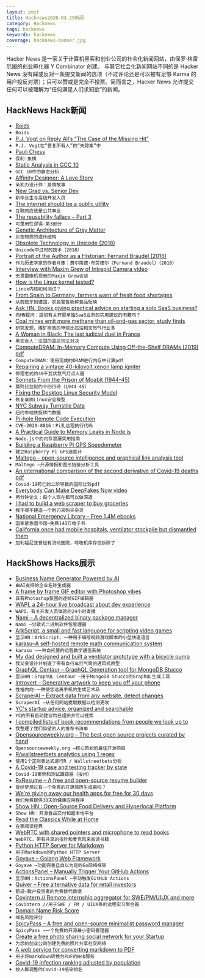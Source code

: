 ```yaml
---
layout: post
title: Hacknews2020-03-29新闻
category: Hacknews
tags: hacknews
keywords: hacknews
coverage: hacknews-banner.jpg
---
```


Hacker News 是一家关于计算机黑客和创业公司的社会化新闻网站，由保罗·格雷厄姆的创业孵化器 Y Combinator 创建。
与其它社会化新闻网站不同的是 Hacker News 没有踩或反对一条提交新闻的选项（不过评论还是可以被有足够 Karma 的用户投反对票）；只可以赞或是完全不投票。简而言之，Hacker News 允许提交任何可以被理解为“任何满足人们求知欲”的新闻。

## HackNews Hack新闻


- [Boids](https://en.wikipedia.org/wiki/Boids)
- `Boids`
- [P.J. Vogt on Reply All’s “The Case of the Missing Hit”](https://www.vulture.com/2020/03/reply-all-case-of-missing-hit-interview.html)
- `P.J. Vogt在“答复所有人”的“失踪案”中`
- [Pauli Chess](https://blog.plover.com/games/double-chess.html)
- `保利·象棋`
- [Static Analysis in GCC 10](https://developers.redhat.com/blog/2020/03/26/static-analysis-in-gcc-10/)
- `GCC 10中的静态分析`
- [Affinity Designer: A Love Story](https://design.infinum.com/case/affinity-designer-a-love-story)
- `亲和力设计师：爱情故事`
- [New Grad vs. Senior Dev](https://ericlippert.com/2020/03/27/new-grad-vs-senior-dev/)
- `新毕业生与高级开发人员`
- [The internet should be a public utility](https://qz.com/1826043/the-coronavirus-crisis-proves-internet-should-be-a-public-utility/)
- `互联网应该是公共事业`
- [The reusability fallacy – Part 3](https://www.ufried.com/blog/reusability_fallacy_3/)
- `可重用性谬误–第3部分`
- [Genetic Architecture of Gray Matter](http://news.unchealthcare.org/news/2020/march/worldwide-study-unlocks-genetic-secrets-of-gray-matter)
- `灰色物质的遗传结构`
- [Obsolete Technology in Unicode (2018)](https://shkspr.mobi/blog/2018/03/obsolete-technology-in-unicode/)
- `Unicode中过时的技术（2018）`
- [Portrait of the Author as a Historian: Fernand Braudel (2016)](https://www.historytoday.com/archive/portrait-author-historian-fernand-braudel)
- `作为历史学家的作者肖像：费尔南德·布劳德尔（Fernand Braudel）（2016）`
- [Interview with Maxim Grew of Intrepid Camera video](https://www.youtube.com/watch?v=JumeJSbSX8U)
- `无畏摄像机视频的Maxim Grew访谈`
- [How is the Linux kernel tested?](https://embeddedbits.org/how-is-the-linux-kernel-tested/)
- `Linux内核如何测试？`
- [From Spain to Germany, farmers warn of fresh food shortages](https://www.bloomberg.com/news/articles/2020-03-27/from-spain-to-germany-farmers-warn-of-fresh-food-shortages)
- `从西班牙到德国，农民警告新鲜食品短缺`
- [Ask HN: Books giving practical advice on starting a solo SaaS business?](item?id=22712138)
- `向HN提问：提供有关开展单独SaaS业务的实用建议的书籍吗？`
- [Coal mines emit more methane than oil-and-gas sector, study finds](https://www.carbonbrief.org/coal-mines-emit-more-methane-than-oil-and-gas-sector-study-finds)
- `研究发现，煤矿排放的甲烷比石油和天然气行业多`
- [A Woman in Black: The last judicial duel in France](https://www.laphamsquarterly.org/scandal/woman-black)
- `黑衣女人：法国的最后司法对决`
- [ComputeDRAM: In-Memory Compute Using Off-the-Shelf DRAMs (2019) pdf](https://parallel.princeton.edu/papers/micro19-gao.pdf)
- `ComputeDRAM：使用现成的DRAM进行内存中计算pdf`
- [Repairing a vintage 40-kilovolt xenon lamp igniter](http://www.righto.com/2020/03/repairing-vintage-40-kilovolt-xenon.html?m=1)
- `修理老式的40千瓦伏氙气灯点火器`
- [Sonnets From the Prison of Moabit (1944-45)](https://www.prosperosisle.org/spip.php?article954)
- `莫阿比监狱的十四行诗（1944-45）`
- [Fixing the Desktop Linux Security Model](https://forums.whonix.org/t/fixing-the-desktop-linux-security-model/9172)
- `修复桌面Linux安全模型`
- [NYC Subway Turnstile Data](https://github.com/toddwschneider/nyc-subway-turnstile-data)
- `纽约市地铁旋转门数据`
- [Pi-hole Remote Code Execution](https://natedotred.wordpress.com/2020/03/28/cve-2020-8816-pi-hole-remote-code-execution/)
- `CVE-2020-8816：Pi孔远程执行代码`
- [A Practical Guide to Memory Leaks in Node.js](https://www.arbazsiddiqui.me/a-practical-guide-to-memory-leaks-in-nodejs/)
- `Node.js中的内存泄漏实用指南`
- [Building a Raspberry Pi GPS Speedometer](https://gleslie.com/rpi/raspberry/pi/dashboard/2020/03/28/building-a-rpi-vehicle-dashboard.html)
- `建立Raspberry Pi GPS速度计`
- [Maltego – open-source intelligence and graphical link analysis tool](https://www.maltego.com/)
- `Maltego –开源情报和图形链接分析工具`
- [An international comparison of the second derivative of Covid-19 deaths pdf](https://www.medrxiv.org/content/10.1101/2020.03.25.20041475v1.full.pdf)
- `Covid-19死亡的二阶导数的国际比较pdf`
- [Everybody Can Make DeepFakes Now video](https://www.youtube.com/watch?v=mUfJOQKdtAk)
- `两分钟论文：每个人现在都可以做深造`
- [I had to build a web scraper to buy groceries](https://utkuufuk.com/2020/03/28/grocery-scraping/)
- `我不得不建造一个刮刀来购买杂货`
- [National Emergency Library – Free 1.4M ebooks](https://archive.org/details/nationalemergencylibrary)
- `国家紧急图书馆–免费140万电子书`
- [California once had mobile hospitals, ventilator stockpile but dismantled them](https://www.msn.com/en-us/news/us/california-once-had-mobile-hospitals-and-a-ventilator-stockpile-but-it-dismantled-them/ar-BB11O8Gs)
- `加利福尼亚曾经有流动医院，呼吸机库存但拆除了`


## HackShows Hacks展示

- [ Business Name Generator Powered by AI](https://aidomainsearch.com/business-name-generator)
- `由AI支持的企业名称生成器`
- [ A frame by frame GIF editor with Photoshop vibes](http://gifexplosion.com/app.php)
- `具有Photoshop氛围的逐帧GIF编辑器`
- [ WAPI, a 24-hour live broadcast about dev experience](https://wapi.fm)
- `WAPI，有关开发人员体验的24小时直播`
- [ Nami – A decentralized binary package manager](https://github.com/txthinking/nami)
- `Nami –分散式二进制软件包管理器`
- [ ArkScript, a small and fast language for scripting video games](https://github.com/ArkScript-lang/Ark)
- `显示HN：ArkScript，一种用于编写视频游戏脚本的小型快速语言`
- [ karasu–A self-hosted remote math communication system](https://krasjet.com/voice/karasu/)
- `karasu –一种自托管的远程数学通信系统`
- [ My dad designed and built a ventilator prototype with a bicycle pump](https://www.dropbox.com/s/d3sq2oq2u4rnxen/77503df8-c6dd-4d44-9fb7-bfa9e4c2255a.mp4?dl=0)
- `我父亲设计并制造了带有自行车打气筒的通风机原型`
- [ GraphQL Centaur – GraphQL Generation tool for MongoDB Stucco](https://github.com/graphql-editor/graphql-centaur)
- `显示HN：GraphQL Centaur –用于MongoDB Stucco的GraphQL生成工具`
- [ Introvert – Generative artwork to keep you off your phone](https://iamintrovert.co)
- `性格内向-一种使您远离手机的生成艺术品`
- [ ScraperAI – Extract data from any website, detect changes](https://scraper.ai)
- `ScraperAI –从任何网站提取数据以检测更改`
- [ YC's startup advice, organized and searchable](https://ycadvice.com)
- `YC的所有启动建议均已组织并可以搜索`
- [ I compiled lists of book recommendations from people we look up to](https://readthistwice.com/)
- `我整理了我们仰望的人的推荐书清单`
- [ Opensourceweekly.org – The best open source projects curated by hand](https://opensourceweekly.org/issues/5)
- `Opensourceweekly.org –精心策划的最佳开源项目`
- [ R/wallstreetbets analytics using 1 regex](https://www.getdddddddddd.com/)
- `使用1个正则表达式进行R / Wallstreetbets分析`
- [ A Covid-19 case and testing tracker by state](http://virustracking.net/)
- `Covid-19案例和测试跟踪器（按州）`
- [ RxResume – A free and open-source resume builder](https://rx-resume.web.app)
- `曾经梦想过有一个免费的开源简历生成器吗？`
- [ We're giving away our health apps for free for 30 days](https://pzizz.com/treatyourself/)
- `我们免费提供30天的健康应用程序`
- [Show HN : Open-Source Food Delivery and Hyperlocal Platform](https://github.com/NearbyShops/Nearby-Shops-API)
- `Show HN：开源食品交付和超本地平台`
- [ Read the Classics While at Home](https://papiary.com/)
- `在家阅读经典`
- [ WebRTC with shared pointers and microphone to read books](https://www.appblit.com/bookcafe)
- `WebRTC，带有共享的指针和麦克风来阅读书籍`
- [ Python HTTP Server for Markdown](https://github.com/jockerz/ReadEm)
- `用于Markdown的Python HTTP Server`
- [ Goyave – Golang Web Framework](https://github.com/System-Glitch/goyave)
- `Goyave –功能完善且自以为是的Go网络框架`
- [ ActionsPanel – Manually Trigger Your GitHub Actions](item?id=22711935)
- `显示HN：ActionsPanel –手动触发GitHub Actions`
- [ Quiver – Free alternative data for retail investors](https://www.quiverquant.com)
- `箭袋–散户投资者的免费替代数据`
- [ Covintern // Remote internship aggregator for SWE/PM/UIUX and more](https://covintern.com/jobs/)
- `Covintern //用于SWE / PM / UIUX等的远程实习聚合器`
- [ Domain Name Risk Score](HTTPs://www.dnprotect.com)
- `域名风险评分`
- [ SpicyPass – A free and open-source minimalist password manager](https://github.com/JFreegman/SpicyPass)
- `SpicyPass –一个免费的开源最小密码管理器`
- [ Create a free photo sharing social network for your Startup](item?id=22714854)
- `为您的创业公司创建免费的照片共享社交网络`
- [ A web service for converting markdown to PDF](https://github.com/spawnia/md-to-pdf)
- `用于将markdown转换为PDF的Web服务`
- [ Covid-19 infection ranking adjusted by population](https://covidhotspot.info)
- `按人群调整的Covid-19感染排名`

